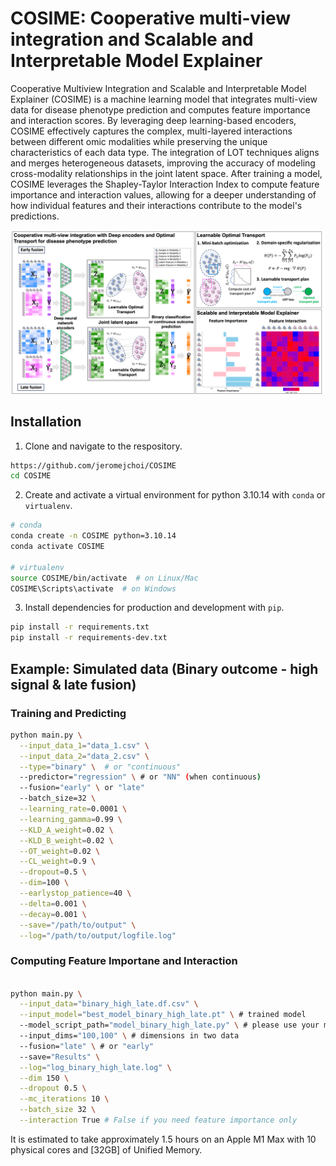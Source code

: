# COSIME: Cooperative multi-view integration and Scalable and Interpretable Model Explainer

Cooperative Multiview Integration and Scalable and Interpretable Model Explainer (COSIME) is a machine learning model that integrates multi-view data for disease phenotype prediction and computes feature importance and interaction scores. By leveraging deep learning-based encoders, COSIME effectively captures the complex, multi-layered interactions between different omic modalities while preserving the unique characteristics of each data type. The integration of LOT techniques aligns and merges heterogeneous datasets, improving the accuracy of modeling cross-modality relationships in the joint latent space. After training a model, COSIME leverages the Shapley-Taylor Interaction Index to compute feature importance and interaction values, allowing for a deeper understanding of how individual features and their interactions contribute to the model's predictions.

![Title](Images/Fig1_Coop_Git.png "Title")

## Installation
1. Clone and navigate to the respository.
```bash
https://github.com/jeromejchoi/COSIME
cd COSIME
```
2. Create and activate a virtual environment for python 3.10.14 with `conda` or `virtualenv`.
```bash
# conda
conda create -n COSIME python=3.10.14
conda activate COSIME

# virtualenv
source COSIME/bin/activate  # on Linux/Mac
COSIME\Scripts\activate  # on Windows
```
3. Install dependencies for production and development with `pip`.
```bash
pip install -r requirements.txt
pip install -r requirements-dev.txt
```
## Example: Simulated data (Binary outcome - high signal & late fusion)
### Training and Predicting
```bash
python main.py \
  --input_data_1="data_1.csv" \
  --input_data_2="data_2.csv" \
  --type="binary" \  # or "continuous"
  --predictor="regression" \ # or "NN" (when continuous)
  --fusion="early" \ or "late"
  --batch_size=32 \
  --learning_rate=0.0001 \
  --learning_gamma=0.99 \
  --KLD_A_weight=0.02 \
  --KLD_B_weight=0.02 \
  --OT_weight=0.02 \
  --CL_weight=0.9 \
  --dropout=0.5 \
  --dim=100 \
  --earlystop_patience=40 \
  --delta=0.001 \
  --decay=0.001 \
  --save="/path/to/output" \
  --log="/path/to/output/logfile.log"
```

### Computing Feature Importane and Interaction
```bash

python main.py \
  --input_data="binary_high_late.df.csv" \
  --input_model="best_model_binary_high_late.pt" \ # trained model
  --model_script_path="model_binary_high_late.py" \ # please use your model class
  --input_dims="100,100" \ # dimensions in two data
  --fusion="late" \ # or "early"
  --save="Results" \
  --log="log_binary_high_late.log" \
  --dim 150 \
  --dropout 0.5 \
  --mc_iterations 10 \
  --batch_size 32 \
  --interaction True # False if you need feature importance only
```
It is estimated to take approximately 1.5 hours on an Apple M1 Max with 10 physical cores and [32GB] of Unified Memory.
